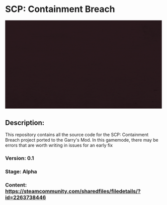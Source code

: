 # SCP: Containment Breach
![](github/cb2.gif)
## Description:
This repository contains all the source code for the SCP: Containment Breach project ported to the Garry's Mod.
In this gamemode, there may be errors that are worth writing in issues for an early fix
### Version: 0.1
### Stage: Alpha
### Content: https://steamcommunity.com/sharedfiles/filedetails/?id=2263738446
